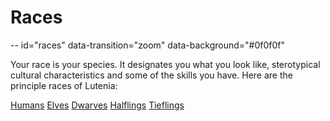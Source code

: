 # Races
-- id="races" data-transition="zoom" data-background="#0f0f0f"

Your race is your species. It designates you what you look like, sterotypical cultural characteristics and some of the skills you have. Here are the principle races of Lutenia:

[Humans](Human.md)
[Elves](Elf.md)
[Dwarves](Dwarf.md)
[Halflings](Halfling.md)
[Tieflings](Tiefling.md)

